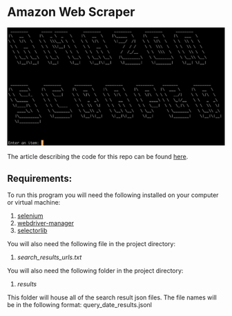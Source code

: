 # Amazon Web Scraper

![Screenshot](/images/program_screenshot.png)

The article describing the code for this repo can be found [here](https://medium.com/@brendanfrrs/scraping-amazon-results-with-selenium-and-python-547fc6be8bfa "Medium.com article.").

## Requirements:
To run this program you will need the following installed on your computer or virtual machine:

1. [selenium](https://selenium-python.readthedocs.io/installation.html)
2. [webdriver-manager](https://pypi.org/project/webdriver-manager/)
3. [selectorlib](https://pypi.org/project/selectorlib/)

You will also need the following file in the project directory:

1. *search_results_urls.txt*

You will also need the following folder in the project directory:

1. *results*

This folder will house all of the search result json files. The file names will be in the following format: query_date_results.jsonl
